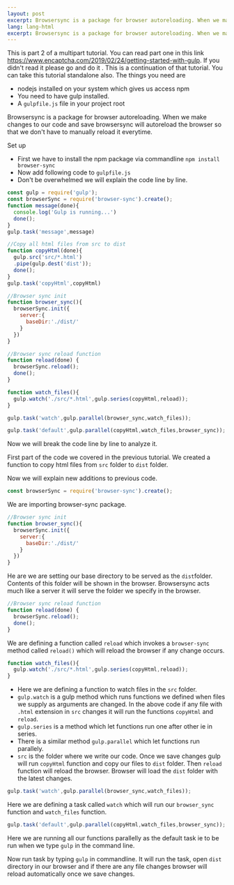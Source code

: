 ```yaml
---
layout: post
excerpt: Browsersync is a package for browser autoreloading. When we make changes to our code and save browsersync will autoreload the browser so that we don't have to manually reload it everytime.
lang: lang-html
excerpt: Browsersync is a package for browser autoreloading. When we make changes to our code and save browsersync will autoreload the browser so that we don't have to manually reload it everytime.
---
```


This is part 2 of a multipart tutorial. You can read part one in this link https://www.encaptcha.com/2019/02/24/getting-started-with-gulp. If you didn't read it please go and do it . This is a continuation of that tutorial. 
You can take this tutorial standalone also. 
The things you need are 
+ nodejs installed on your system which gives us access npm
+ You need to have gulp installed. 
+ A `gulpfile.js` file in your project root

Browsersync is a package for browser autoreloading. When we make changes to our code and save browsersync will autoreload the browser so that we don't have to manually reload it everytime.

Set up

+ First we have to install the npm package via commandline `npm install browser-sync`  
+ Now add following code to `gulpfile.js`
+ Don't be overwhelmed we will explain the code line by line.

```js
const gulp = require('gulp');  
const browserSync = require('browser-sync').create();
function message(done){
  console.log('Gulp is running...')
  done();
}
gulp.task('message',message)

//Copy all html files from src to dist
function copyHtml(done){
  gulp.src('src/*.html')
  .pipe(gulp.dest('dist'));
  done();
}
gulp.task('copyHtml',copyHtml)

//Browser sync init
function browser_sync(){
  browserSync.init({
    server:{
      baseDir:'./dist/'
    }
  })
}

//Browser sync reload function
function reload(done) {
  browserSync.reload();
  done();
}

function watch_files(){
  gulp.watch('./src/*.html',gulp.series(copyHtml,reload));
}

gulp.task('watch',gulp.parallel(browser_sync,watch_files));

gulp.task('default',gulp.parallel(copyHtml,watch_files,browser_sync));
```
Now we will break the code line by line to analyze it.

First part of the code we covered in the previous tutorial. We created a function to copy html files from `src` folder to `dist` folder.

Now we will explain new additions to previous code.

```js
const browserSync = require('browser-sync').create();
```
We are importing browser-sync package.

```js
//Browser sync init
function browser_sync(){
  browserSync.init({
    server:{
      baseDir:'./dist/'
    }
  })
}
```
He are we are setting our base directory to be served as the `dist`folder. Contents of this folder will be shown in the browser. Browsersync acts much like a server it will serve the folder we specify in the browser.

```js
//Browser sync reload function
function reload(done) {
  browserSync.reload();
  done();
}
```
We are defining a function called `reload` which invokes a `browser-sync` method called `reload()` which will reload the browser if any change occurs.

```js
function watch_files(){
  gulp.watch('./src/*.html',gulp.series(copyHtml,reload));
}
```
+ Here we are defining a function to watch files in the `src` folder.
+ `gulp.watch` is a gulp method which runs functions we defined when files we supply as arguments are changed. In the above code if any file with `.html` extension in `src` changes it will run the functions `copyHtml` and `reload`.
+ `gulp.series` is a method which let functions run one after other ie in series.
+ There is a similar method `gulp.parallel` which let functions run parallely.
+ `src` is the folder where we write our code. Once we save changes gulp will run `copyHtml` function and copy our files to `dist` folder. Then `reload` function will reload the browser. Browser will load the `dist` folder with the latest changes.

```js
gulp.task('watch',gulp.parallel(browser_sync,watch_files));
```
Here we are defining a task called `watch` which will run our `browser_sync` function and `watch_files` function.


```js
gulp.task('default',gulp.parallel(copyHtml,watch_files,browser_sync));
```
Here we are running all our functions parallelly as the default task ie to be run when we type `gulp` in the command line.

Now run task by typing `gulp` in commandline. It will run the task, open `dist` directory in our browser and if there are any file changes browser will reload automatically once we save changes.


